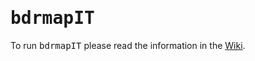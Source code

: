 # <tt>bdrmapIT</tt>

To run <tt>bdrmapIT</tt> please read the information in the [Wiki](https://github.com/alexmarder/bdrmapit_parser/wiki).

